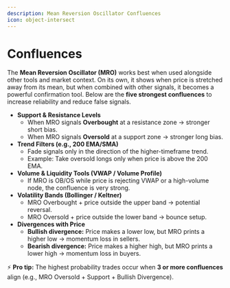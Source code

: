 ```yaml
---
description: Mean Reversion Oscillator Confluences
icon: object-intersect
---
```


# Confluences

The **Mean Reversion Oscillator (MRO)** works best when used alongside other tools and market context. On its own, it shows when price is stretched away from its mean, but when combined with other signals, it becomes a powerful confirmation tool. Below are the **five strongest confluences** to increase reliability and reduce false signals.

* **Support & Resistance Levels**
  * When MRO signals **Overbought** at a resistance zone → stronger short bias.
  * When MRO signals **Oversold** at a support zone → stronger long bias.
* **Trend Filters (e.g., 200 EMA/SMA)**
  * Fade signals only in the direction of the higher-timeframe trend.
  * Example: Take oversold longs only when price is above the 200 EMA.
* **Volume & Liquidity Tools (VWAP / Volume Profile)**
  * If MRO is OB/OS while price is rejecting VWAP or a high-volume node, the confluence is very strong.
* **Volatility Bands (Bollinger / Keltner)**
  * MRO Overbought + price outside the upper band → potential reversal.
  * MRO Oversold + price outside the lower band → bounce setup.
* **Divergences with Price**
  * **Bullish divergence:** Price makes a lower low, but MRO prints a higher low → momentum loss in sellers.
  * **Bearish divergence:** Price makes a higher high, but MRO prints a lower high → momentum loss in buyers.

⚡ **Pro tip:** The highest probability trades occur when **3 or more confluences** align (e.g., MRO Oversold + Support + Bullish Divergence).
